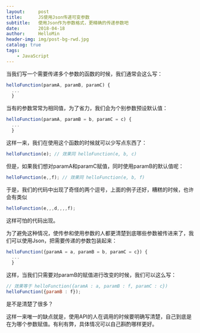 ```yaml
---
layout:     post
title:      JS使用Json传递可变参数
subtitle:   使用Json作为参数格式，更精确的传递参数吧
date:       2018-04-18
author:     HelloMin
header-img: img/post-bg-rwd.jpg
catalog: true
tags:
    - JavaScript
---
```


当我们写一个需要传递多个参数的函数的时候，我们通常会这么写：

```js
helloFunction(paramA, paramB, paramC) {
  ...
  }
```
当有的参数常常为相同值，为了省力，我们会为个别参数预设默认值：

```js
helloFunction(paramA, paramB = b, paramC = c) {
  ...
  }
```
这样一来，我们在使用这个函数的时候就可以少写点东西了：

```js
helloFunction(e); // 效果同 helloFunction(e, b, c)
```
但是，如果我们想对paramA和paramC赋值，同时使用paramB的默认值呢：

```js
helloFunction(e,,f); // 效果同 helloFunction(e, b, f)
```
于是，我们的代码中出现了奇怪的两个逗号，上面的例子还好，糟糕的时候，也许会有类似

```js
helloFunction(e,,,d,,,,f);
```
这样可怕的代码出现。

为了避免这种情况，使传参和使用参数的人都更清楚到底哪些参数被传进来了，我们可以使用Json，把需要传递的参数包装起来：

```js
helloFunction({paramA = a, paramB = b, paramC = c}) {
  ...
  }
```
这样，当我们只需要对paramB的赋值进行改变的时候，我们可以这么写：

```js
// 效果等于 helloFunction({aramA : a, paramB : f, paramC : c})
helloFunction({paramB : f});
```
是不是清楚了很多？

这样一来唯一的缺点就是，使用API的人在调用的时候要明确写清楚，自己到底是在为哪个参数赋值。有利有弊，具体情况可以自己斟酌哪样更好。

